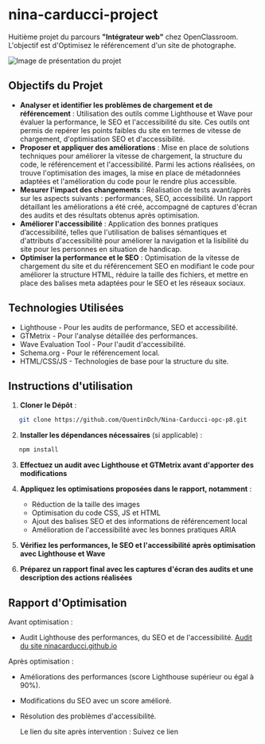 # nina-carducci-project

Huitième projet du parcours **"Intégrateur web"** chez OpenClassroom. <br> L'objectif est d'Optimisez le référencement d'un site de photographe.

![Image de présentation du projet](https://github.com/user-attachments/assets/58f259f6-39df-4181-9f50-6ca40b5a355a)

## Objectifs du Projet

- **Analyser et identifier les problèmes de chargement et de référencement** : Utilisation des outils comme Lighthouse et Wave pour évaluer la performance, le SEO et l'accessibilité du site. Ces outils ont permis de repérer les points faibles du site en termes de vitesse de chargement, d'optimisation SEO et d'accessibilité.
- **Proposer et appliquer des améliorations** : Mise en place de solutions techniques pour améliorer la vitesse de chargement, la structure du code, le référencement et l'accessibilité. Parmi les actions réalisées, on trouve l'optimisation des images, la mise en place de métadonnées adaptées et l'amélioration du code pour le rendre plus accessible.
- **Mesurer l'impact des changements** : Réalisation de tests avant/après sur les aspects suivants : performances, SEO, accessibilité. Un rapport détaillant les améliorations a été créé, accompagné de captures d'écran des audits et des résultats obtenus après optimisation.
- **Améliorer l'accessibilité** : Application des bonnes pratiques d’accessibilité, telles que l'utilisation de balises sémantiques et d'attributs d'accessibilité pour améliorer la navigation et la lisibilité du site pour les personnes en situation de handicap.
- **Optimiser la performance et le SEO** : Optimisation de la vitesse de chargement du site et du référencement SEO en modifiant le code pour améliorer la structure HTML, réduire la taille des fichiers, et mettre en place des balises meta adaptées pour le SEO et les réseaux sociaux.

## Technologies Utilisées

- Lighthouse - Pour les audits de performance, SEO et accessibilité.
- GTMetrix - Pour l'analyse détaillée des performances.
- Wave Evaluation Tool - Pour l'audit d'accessibilité.
- Schema.org - Pour le référencement local.
- HTML/CSS/JS - Technologies de base pour la structure du site.

## Instructions d'utilisation

1. **Cloner le Dépôt** :

```bash
   git clone https://github.com/QuentinDch/Nina-Carducci-opc-p8.git

```

2. **Installer les dépendances nécessaires** (si applicable) :

```bash
   npm install

```

3. **Effectuez un audit avec Lighthouse et GTMetrix avant d'apporter des modifications**

4. **Appliquez les optimisations proposées dans le rapport, notamment** :

   - Réduction de la taille des images
   - Optimisation du code CSS, JS et HTML
   - Ajout des balises SEO et des informations de référencement local
   - Amélioration de l'accessibilité avec les bonnes pratiques ARIA

5. **Vérifiez les performances, le SEO et l'accessibilité après optimisation avec Lighthouse et Wave**

6. **Préparez un rapport final avec les captures d'écran des audits et une description des actions réalisées**

## Rapport d'Optimisation

Avant optimisation :

- Audit Lighthouse des performances, du SEO et de l'accessibilité.
  [Audit du site ninacarducci.github.io](https://course.oc-static.com/projects/D%C3%A9veloppeur+Web/IW_P9+Optimisation/Audit+lighthouse+Desktop.pdf)

Après optimisation :

- Améliorations des performances (score Lighthouse supérieur ou égal à 90%).
- Modifications du SEO avec un score amélioré.
- Résolution des problèmes d'accessibilité.

  Le lien du site après intervention :
  Suivez ce lien [](https://nina-carducci-opc-p8.vercel.app/)
